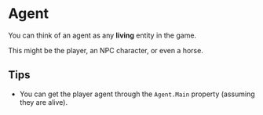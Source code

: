 # Agent

You can think of an agent as any **living** entity in the game.

This might be the player, an NPC character, or even a horse.

## Tips

* You can get the player agent through the `Agent.Main` property \(assuming they are alive\).

